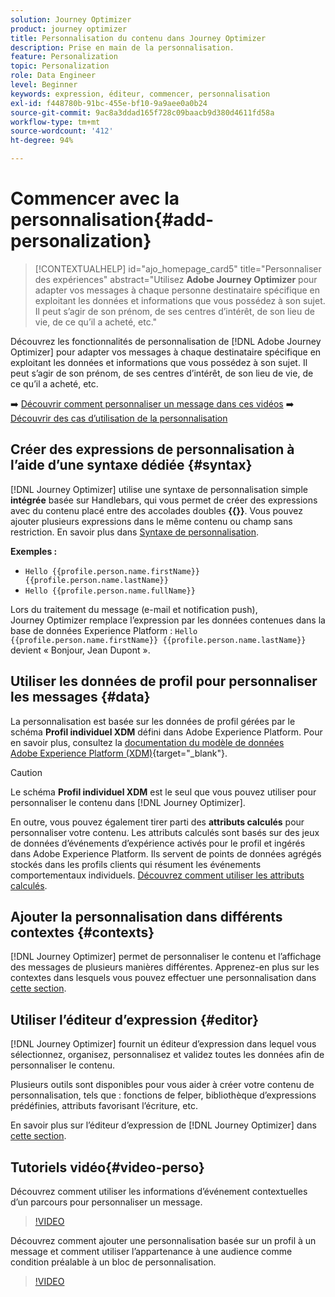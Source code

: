 ```yaml
---
solution: Journey Optimizer
product: journey optimizer
title: Personnalisation du contenu dans Journey Optimizer
description: Prise en main de la personnalisation.
feature: Personalization
topic: Personalization
role: Data Engineer
level: Beginner
keywords: expression, éditeur, commencer, personnalisation
exl-id: f448780b-91bc-455e-bf10-9a9aee0a0b24
source-git-commit: 9ac8a3ddad165f728c09baacb9d380d4611fd58a
workflow-type: tm+mt
source-wordcount: '412'
ht-degree: 94%

---
```


# Commencer avec la personnalisation{#add-personalization}

>[!CONTEXTUALHELP]
>id="ajo_homepage_card5"
>title="Personnaliser des expériences"
>abstract="Utilisez **Adobe Journey Optimizer** pour adapter vos messages à chaque personne destinataire spécifique en exploitant les données et informations que vous possédez à son sujet. Il peut s’agir de son prénom, de ses centres d’intérêt, de son lieu de vie, de ce qu’il a acheté, etc."

Découvrez les fonctionnalités de personnalisation de [!DNL Adobe Journey Optimizer] pour adapter vos messages à chaque destinataire spécifique en exploitant les données et informations que vous possédez à son sujet. Il peut s’agir de son prénom, de ses centres d’intérêt, de son lieu de vie, de ce qu’il a acheté, etc.

➡️ [Découvrir comment personnaliser un message dans ces vidéos](#video-perso)
➡️ [Découvrir des cas d’utilisation de la personnalisation](personalization-use-case.md)

## Créer des expressions de personnalisation à l’aide d’une syntaxe dédiée {#syntax}

[!DNL Journey Optimizer] utilise une syntaxe de personnalisation simple **intégrée** basée sur Handlebars, qui vous permet de créer des expressions avec du contenu placé entre des accolades doubles **{{}}**. Vous pouvez ajouter plusieurs expressions dans le même contenu ou champ sans restriction. En savoir plus dans [Syntaxe de personnalisation](personalization-syntax.md).

**Exemples :**

* `Hello {{profile.person.name.firstName}} {{profile.person.name.lastName}}`
* `Hello {{profile.person.name.fullName}}`

Lors du traitement du message (e-mail et notification push), Journey Optimizer remplace l’expression par les données contenues dans la base de données Experience Platform : `Hello {{profile.person.name.firstName}} {{profile.person.name.lastName}}` devient « Bonjour, Jean Dupont ».

## Utiliser les données de profil pour personnaliser les messages {#data}

La personnalisation est basée sur les données de profil gérées par le schéma **Profil individuel XDM** défini dans Adobe Experience Platform. Pour en savoir plus, consultez la [documentation du modèle de données Adobe Experience Platform (XDM)](https://experienceleague.adobe.com/docs/experience-platform/xdm/home.html?lang=fr){target="_blank"}.

>[!CAUTION]
>Le schéma **Profil individuel XDM** est le seul que vous pouvez utiliser pour personnaliser le contenu dans [!DNL Journey Optimizer].

En outre, vous pouvez également tirer parti des **attributs calculés** pour personnaliser votre contenu. Les attributs calculés sont basés sur des jeux de données d’événements d’expérience activés pour le profil et ingérés dans Adobe Experience Platform. Ils servent de points de données agrégés stockés dans les profils clients qui résument les événements comportementaux individuels. [Découvrez comment utiliser les attributs calculés](../audience/computed-attributes.md).

## Ajouter la personnalisation dans différents contextes {#contexts}

[!DNL Journey Optimizer] permet de personnaliser le contenu et l’affichage des messages de plusieurs manières différentes. Apprenez-en plus sur les contextes dans lesquels vous pouvez effectuer une personnalisation dans [cette section](personalization-contexts.md).

## Utiliser l’éditeur d’expression {#editor}

[!DNL Journey Optimizer] fournit un éditeur d’expression dans lequel vous sélectionnez, organisez, personnalisez et validez toutes les données afin de personnaliser le contenu.

Plusieurs outils sont disponibles pour vous aider à créer votre contenu de personnalisation, tels que : fonctions de felper, bibliothèque d’expressions prédéfinies, attributs favorisant l’écriture, etc.

En savoir plus sur l’éditeur d’expression de [!DNL Journey Optimizer] dans [cette section](personalization-build-expressions.md).

## Tutoriels vidéo{#video-perso}

Découvrez comment utiliser les informations d’événement contextuelles d’un parcours pour personnaliser un message.

>[!VIDEO](https://video.tv.adobe.com/v/334165?quality=12)

Découvrez comment ajouter une personnalisation basée sur un profil à un message et comment utiliser l’appartenance à une audience comme condition préalable à un bloc de personnalisation.

>[!VIDEO](https://video.tv.adobe.com/v/334078?quality=12)

